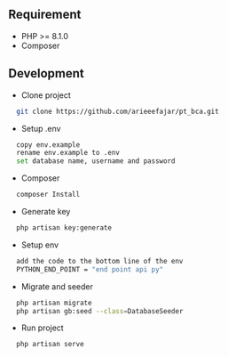 ## Requirement

- PHP >= 8.1.0
- Composer

## Development

- Clone project
```bash
  git clone https://github.com/arieeefajar/pt_bca.git
```

- Setup .env
```bash
  copy env.example
  rename env.example to .env
  set database name, username and password
```

- Composer
```bash
  composer Install
```

- Generate key
```bash
  php artisan key:generate  
```

- Setup env
```bash
  add the code to the bottom line of the env
  PYTHON_END_POINT = "end point api py"
```

- Migrate and seeder
```bash
  php artisan migrate
  php artisan gb:seed --class=DatabaseSeeder
```

- Run project
```bash
  php artisan serve 
```
    
